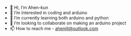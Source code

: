 - 👋 Hi, I’m Ahen-kun
- 👀 I’m interested in coding and arduino
- 🌱 I’m currently learning both arduino and python
- 💞️ I’m looking to collaborate on making an arduino project
- 📫 How to reach me - ahenjit@outlook.com
